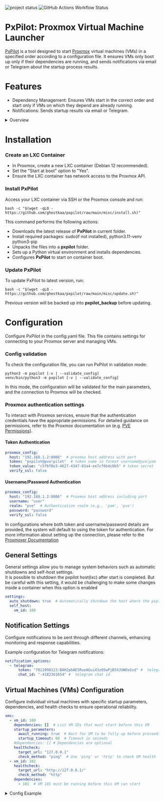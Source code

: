 ![project status](https://img.shields.io/badge/Project_status-In_development-green?logo=githubcopilot)
![GitHub Actions Workflow Status](https://github.com/ghostkaa/pxpilot/actions/workflows/main.yml/badge.svg?branch=main)

# PxPilot: Proxmox Virtual Machine Launcher
[PxPilot](https://github.com/ghostkaa/pxpilot) is a tool designed to start [Proxmox](https://www.proxmox.com/en/proxmox-virtual-environment/overview) virtual machines (VMs) in a specified order according to a configuration file. 
It ensures VMs only boot up only if their dependencies are running, and sends notifications via email or Telegram about the startup process results.

# Features
- Dependency Management: Ensures VMs start in the correct order and start only if VMs on which they depend are already running.
- Notifications: Sends startup results via email or Telegram.

<details>
<summary>Overview</summary>

**PxPilot** manages the startup of VMs so that they only boot up after the VMs on which they depend are already running. For example, if a VM requires Network Attached Storage (NAS) to store data, and the NAS is also a VM, we need to ensure the NAS is running before starting the VM.  
This project was created to address this challenge and, mainly, for educational purposes.  
  
For deployment, I chose to use either an LXC container on Proxmox. I decided against installing directly on the Proxmox host as I aim to keep the Proxmox instance clean and free of unnecessary installations. The main challenge is to detect the exact moment when Proxmox starts up; therefore, an LXC container with the auto-start option seemed like the perfect solution.  

</details>

# Installation
### Create an LXC Container
- In Proxmox, create a new LXC container (Debian 12 recommended).
- Set the "Start at boot" option to "Yes".
- Ensure the LXC container has network access to the Proxmox API.
### Install PxPilot
Access your LXC container via SSH or the Proxmox console and run:
```
bash -c "$(wget -qLO - https://github.com/ghostkaa/pxpilot/raw/main/misc/install.sh)"
```
This command performs the following actions:
- Downloads the latest release of **PxPilot** in current folder.
- Install required packages: sudo(if not installed), python3.11-venv python3-pip
- Unpacks the files into a **pxpilot** folder.
- Sets up a Python virtual environment and installs dependencies.
- Configures **PxPilot** to start on container boot.

### Update PxPilot
To update PxPilot to latest version, run:
```
bash -c "$(wget -qLO - https://github.com/ghostkaa/pxpilot/raw/main/misc/update.sh)"
```
Previous version will be backed up into **pxpilot_backup** before updating.

# Configuration
Configure PxPilot in the config.yaml file. This file contains settings for connecting to your Proxmox server and managing VMs.

### Config validation
To check the configuration file, you can run PxPilot in validation mode:
```
python3 -m pxpilot [-v | --validate_config]
venv/bin/python3 -m pxpilot [-v | --validate_config]
```
In this mode, the configuration will be validated for the main parameters, and the connection to Proxmox will be checked.

### Proxmox authentication settings
To interact with Proxmox services, ensure that the authentication credentials have the appropriate permissions. For detailed guidance on permissions, refer to the Proxmox documentation on (e.g. [PVE Permissions](https://pve.proxmox.com/wiki/User_Management#pveum_permission_management)).

#### Token Authentication
```yaml
proxmox_config:
  host: "192.168.1.2:8006"  # proxmox host address with port
  token: "pxpilot@pve!pilot"  # token name in format username@pve|pam ! token name
  token_value: "c5f6f8e3-4627-4347-83a4-ee7cf6b4c0b5" # token secret
  verify_ssl: false
```
#### Username/Password Authentication
```yaml
proxmox_config:
  host: "192.168.1.2:8006"  # Proxmox host address including port
  username: "user"
  realm: "pve"  # Authentication realm (e.g., 'pam', 'pve')
  password: "password"
  verify_ssl: false
```
In configurations where both token and username/password details are provided, the system will default to using the token for authentication.
For more information about setting up the connection, please refer to the [Proxmoxer Documentation](https://proxmoxer.github.io/docs/latest/authentication/)

## General Settings

General settings allow you to manage system behaviors such as automatic shutdowns and self-host settings.  
It is possible to shutdown the pxpilot host(lxc) after start is completed. But be careful with this setting, it would be challenging to make some changes inside a container when this option is enabled 
```yaml
settings:
  auto_shutdown: true  # Automatically shutdown the host where the pxpilot is located
  self_host:
    vm_id: 100
```
## Notification Settings

Configure notifications to be sent through different channels, enhancing monitoring and response capabilities.

Example configuration for Telegram notifications:

```yaml
notification_options:
  - telegram:
      token: "7022098123:BAH2pbAE5RueAGui43zO5wPjB5XJUWOxGsd" #  telegram bot token
      chat_id: "-4182361654" #  telegram chat id
```

## Virtual Machines (VMs) Configuration

Configure individual virtual machines with specific startup parameters, dependencies, and health checks to ensure operational reliability.
```yaml
vms:
  - vm_id: 100
    dependencies: []  # List VM IDs that must start before this VM
    startup_parameters:
      await_running: true  # Wait for VM to be fully up before proceeding
      startup_timeout: 60  # Timeout in seconds
    #dependencies: [] # Dependencies are optional
    healthcheck:
      target_url: "127.0.0.1"
      check_method: "ping"  # Use 'ping' or 'http' to check VM health
  - vm_id: 102
    healthcheck:
      target_url: "http://127.0.0.1/"
      check_method: "http"
    dependencies:
      - 101  # VM 101 must be running before this VM can start
```

<details>
<summary>Config Example</summary>

```yaml
proxmox_config:
  host: "192.168.1.2:8006"
  token: "pxpilot@pve!pilot"
  token_value: "c5f6f8e9-4627-4345-83a4-ee7cf6b4c0b4"
  verify_ssl: false

settings:
  auto_shutdown: true  # shutdown the host where pxpilot is located
  self_host:
    vm_id: 100

notification_options:
  - telegram:
      token: 7022098123:BAH2pbAE5RueAGui43zO5wPjB5XJUWOxGsd
      chat_id: -4182361654

vms:
  - vm_id: 100
    dependencies: []
    startup_parameters:
      await_running: true  # false for start and go
      startup_timeout: 60
    healthcheck:  # healthcheck for validate that host is up and run
      target_url: "127.0.0.1"
      check_method: "ping"  # ping or http

  - vm_id: 101
    startup_parameters:
      await_running: true
      startup_timeout: 60
    dependencies: []
    healthcheck:
      target_url: "http://127.0.0.1/"
      check_method: "http"

  - vm_id: 102
    dependencies:
      - 101  # vm with id 101 is required to be run before run this VM 
```

</details>
